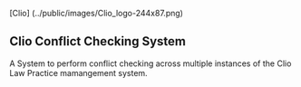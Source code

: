 [Clio] (../public/images/Clio_logo-244x87.png)

## Clio Conflict Checking System


A System to perform conflict checking across multiple instances of the Clio Law Practice mamangement system.